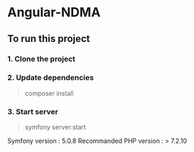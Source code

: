 # Angular-NDMA

## To run this project

### 1. Clone the project

### 2. Update dependencies
> composer install

### 3. Start server
> symfony server:start

Symfony version : 5.0.8
Recommanded PHP version : > 7.2.10
